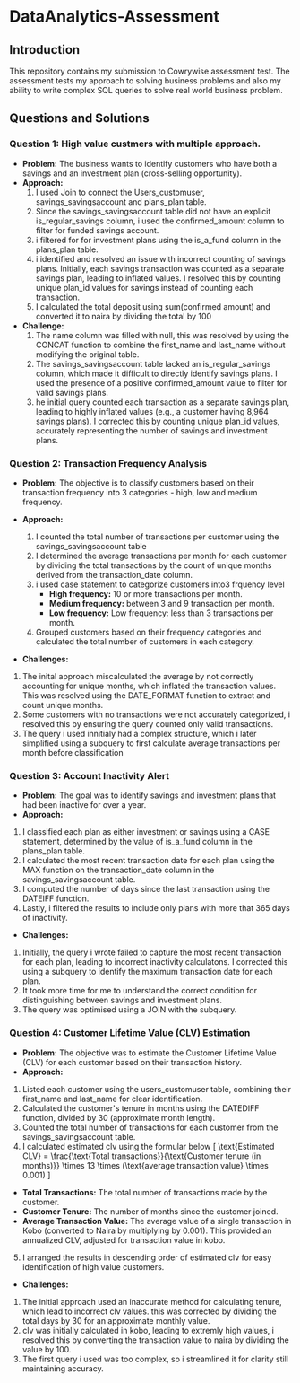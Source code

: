 # DataAnalytics-Assessment

## Introduction
This repository contains my submission to Cowrywise assessment test. The assessment tests my approach to solving business problems and also my ability to write complex SQL queries to solve real world business problem.

## Questions and Solutions
### Question 1: High value custmers with multiple approach.
- **Problem:** The business wants to identify customers who have both a savings and an investment plan (cross-selling opportunity).
- **Approach:**
  1. I used Join to connect the Users_customuser, savings_savingsaccount and plans_plan table.
  2. Since the savings_savingsaccount table did not have an explicit is_regular_savings column, i used the confirmed_amount column to filter for funded savings account.
  3. i filtered for for investment plans using the is_a_fund column in the plans_plan table.
  4.  i identified and resolved an issue with incorrect counting of savings plans. Initially, each savings transaction was counted as a separate savings plan, leading to inflated values. I resolved this by counting unique plan_id values for savings instead of counting each transaction.
  5.  I calculated the total deposit using sum(confirmed amount) and converted it to naira by dividing the total by 100
- **Challenge:**
  1. The name column was filled with null, this was resolved by using the CONCAT function to combine the first_name and last_name without modifying the original table.
  2. The savings_savingsaccount table lacked an is_regular_savings column, which made it difficult to directly identify savings plans. I used the presence of a positive confirmed_amount value to filter for valid savings plans.
  3. he initial query counted each transaction as a separate savings plan, leading to highly inflated values (e.g., a customer having 8,964 savings plans). I corrected this by counting unique plan_id values, accurately representing the number of savings and investment plans.


### Question 2: Transaction Frequency Analysis
- **Problem:** The objective is to classify customers based on their transaction frequency into 3 categories - high, low and medium frequency.
- **Approach:**
  1. I counted the total number of transactions per customer using the savings_savingsaccount table
  2. I determined the average transactions per month for each customer by dividing the total transactions by the count of unique months derived from the transaction_date column.
  3. i used case statement to categorize customers into3 frquency level
      - **High frequency:**  10 or more transactions per month.
      - **Medium frequency:**  between 3 and 9 transaction per month.
      - **Low frequency:** Low frequency: less than 3 transactions per month.
  4. Grouped customers based on their frequency categories and calculated the total number of customers in each category.
     
- **Challenges:** 
1. The inital approach miscalculated the average by not correctly accounting for unique months, which inflated the transaction values. This was resolved using the DATE_FORMAT function to extract and count unique months.
2. Some customers with no transactions were not accurately categorized, i resolved this by ensuring the query counted only valid transactions.
3. The query i used innitialy had a complex structure, which i later simplified using a subquery to first calculate average transactions per month before classification


### Question 3: Account Inactivity Alert
- **Problem:** The goal was to identify savings and investment plans that had been inactive for over a year.
-  **Approach:**
  1. I classified each plan as either investment or savings using a CASE statement, determined by the value of is_a_fund column in the plans_plan table.
  2. I calculated the most recent transaction date for each plan using the MAX function on the transaction_date column in the savings_savingsaccount table.
  3. I computed the number of days since the last transaction using the DATEIFF function.
  4. Lastly, i filtered the results to include only plans with more that 365 days of inactivity.
-  **Challenges:**
  1. Initially, the query i wrote failed to capture the most recent transaction for each plan, leading to incorrect inactivity calculatons. I corrected this using a subquery to identify the maximum transaction date for each plan.
  2. It took more time for me to understand the correct condition for distinguishing between savings and investment plans.
  3. The query was optimised using a JOIN with the subquery.


### Question 4: Customer Lifetime Value (CLV) Estimation
- **Problem:** The objective was to estimate the Customer Lifetime Value (CLV) for each customer based on their transaction history.
-  **Approach:**
  1. Listed each customer using the users_customuser table, combining their first_name and last_name for clear identification.
  2. Calculated the customer's tenure in months using the DATEDIFF function, divided by 30 (approximate month length).
  3. Counted the total number of transactions for each customer from the savings_savingsaccount table.
  4. I calculated estimated clv using the formular below
    \[
    \text{Estimated CLV} = \frac{\text{Total transactions}}{\text{Customer tenure (in months)}} \times 13 \times (\text{average transaction value} \times 0.001)
\]

- **Total Transactions:** The total number of transactions made by the customer.
- **Customer Tenure:** The number of months since the customer joined.
- **Average Transaction Value:** The average value of a single transaction in Kobo (converted to Naira by multiplying by 0.001).
This provided an annualized CLV, adjusted for transaction value in kobo.
 5. I arranged the results in descending order of estimated clv for easy identification of high value customers.
-  **Challenges:**
1. The initial approach used an inaccurate method for calculating tenure, which lead to incorrect clv values. this was corrected by dividing the total days by 30 for an approximate monthly value.
2. clv was initially calculated in kobo, leading to extremly high values, i resolved this by converting the transaction value to naira by dividing the value by 100.
3. The first query i used was too complex, so i streamlined it for clarity still maintaining accuracy.
  
